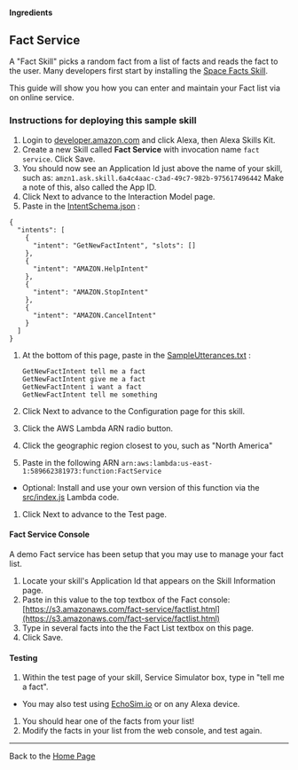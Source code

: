 #### Ingredients
## Fact Service <a id="title"></a>

A "Fact Skill" picks a random fact from a list of facts and reads the fact to the user.
Many developers first start by installing the [Space Facts Skill](https://github.com/alexa/skill-sample-nodejs-fact).

This guide will show you how you can enter and maintain your Fact list via on online service.

### Instructions for deploying this sample skill

1. Login to [developer.amazon.com](https://developer.amazon.com) and click Alexa, then Alexa Skills Kit.
1. Create a new Skill called **Fact Service** with invocation name ```fact service```.  Click Save.
1. You should now see an Application Id just above the name of your skill, such as:  ```amzn1.ask.skill.6a4c4aac-c3ad-49c7-982b-975617496442```  Make a note of this, also called the App ID.
1. Click Next to advance to the Interaction Model page.
1. Paste in the [IntentSchema.json](./speechAssets/IntentSchema.json) :

```
{
  "intents": [
    {
      "intent": "GetNewFactIntent", "slots": []
    },
    {
      "intent": "AMAZON.HelpIntent"
    },
    {
      "intent": "AMAZON.StopIntent"
    },
    {
      "intent": "AMAZON.CancelIntent"
    }
  ]
}

```

1. At the bottom of this page, paste in the [SampleUtterances.txt](speechAssets/SampleUtterances.txt) :
    ```
    GetNewFactIntent tell me a fact
    GetNewFactIntent give me a fact
    GetNewFactIntent i want a fact
    GetNewFactIntent tell me something
    ```

1. Click Next to advance to the Configuration page for this skill.
1. Click the AWS Lambda ARN radio button.
1. Click the geographic region closest to you, such as "North America"
1. Paste in the following ARN ```arn:aws:lambda:us-east-1:589662381973:function:FactService```
  * Optional: Install and use your own version of this function via the [src/index.js](src/index.js) Lambda code.
1. Click Next to advance to the Test page.


#### Fact Service Console
A demo Fact service has been setup that you may use to manage your fact list.

1. Locate your skill's Application Id that appears on the Skill Information page.
1. Paste in this value to the top textbox of the Fact console: [https://s3.amazonaws.com/fact-service/factlist.html](https://s3.amazonaws.com/fact-service/factlist.html)
1. Type in several facts into the the Fact List textbox on this page.
1. Click Save.

#### Testing

1. Within the test page of your skill, Service Simulator box, type in "tell me a fact".
  * You may also test using [EchoSim.io](https://echosim.io) or on any Alexa device.
1. You should hear one of the facts from your list!
1. Modify the facts in your list from the web console, and test again.


<hr />

Back to the [Home Page](../../README.md#title)

